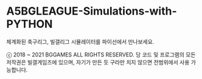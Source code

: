 # A5BGLEAGUE-Simulations-with-PYTHON
체계화된 축구리그, 빌갤리그 시뮬레이터를 파이선에서 만나보세요.

ⓒ 2018 ~ 2021 BGGAMES ALL RIGHTS RESERVED.
당 코드 및 프로그램의 모든 저작권은 빌갤게임즈에 있으며, 자기가 만든 듯 구라만 치지 않으면 전범위에서 사용 가능합니다.
